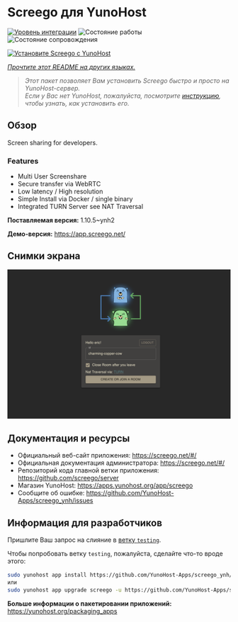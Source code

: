 <!--
Важно: этот README был автоматически сгенерирован <https://github.com/YunoHost/apps/tree/master/tools/readme_generator>
Он НЕ ДОЛЖЕН редактироваться вручную.
-->

# Screego для YunoHost

[![Уровень интеграции](https://dash.yunohost.org/integration/screego.svg)](https://ci-apps.yunohost.org/ci/apps/screego/) ![Состояние работы](https://ci-apps.yunohost.org/ci/badges/screego.status.svg) ![Состояние сопровождения](https://ci-apps.yunohost.org/ci/badges/screego.maintain.svg)

[![Установите Screego с YunoHost](https://install-app.yunohost.org/install-with-yunohost.svg)](https://install-app.yunohost.org/?app=screego)

*[Прочтите этот README на других языках.](./ALL_README.md)*

> *Этот пакет позволяет Вам установить Screego быстро и просто на YunoHost-сервер.*  
> *Если у Вас нет YunoHost, пожалуйста, посмотрите [инструкцию](https://yunohost.org/install), чтобы узнать, как установить его.*

## Обзор

Screen sharing for developers.

### Features

- Multi User Screenshare
- Secure transfer via WebRTC
- Low latency / High resolution
- Simple Install via Docker / single binary
- Integrated TURN Server see NAT Traversal


**Поставляемая версия:** 1.10.5~ynh2

**Демо-версия:** <https://app.screego.net/>

## Снимки экрана

![Снимок экрана Screego](./doc/screenshots/screenshot.png)

## Документация и ресурсы

- Официальный веб-сайт приложения: <https://screego.net/#/>
- Официальная документация администратора: <https://screego.net/#/>
- Репозиторий кода главной ветки приложения: <https://github.com/screego/server>
- Магазин YunoHost: <https://apps.yunohost.org/app/screego>
- Сообщите об ошибке: <https://github.com/YunoHost-Apps/screego_ynh/issues>

## Информация для разработчиков

Пришлите Ваш запрос на слияние в [ветку `testing`](https://github.com/YunoHost-Apps/screego_ynh/tree/testing).

Чтобы попробовать ветку `testing`, пожалуйста, сделайте что-то вроде этого:

```bash
sudo yunohost app install https://github.com/YunoHost-Apps/screego_ynh/tree/testing --debug
или
sudo yunohost app upgrade screego -u https://github.com/YunoHost-Apps/screego_ynh/tree/testing --debug
```

**Больше информации о пакетировании приложений:** <https://yunohost.org/packaging_apps>
